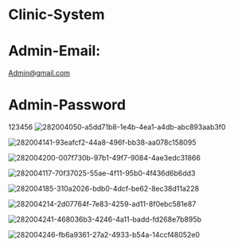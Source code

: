 # Clinic-System
# Admin-Email:
Admin@gmail.com
# Admin-Password
123456
![282004050-a5dd71b8-1e4b-4ea1-a4db-abc893aab3f0](https://github.com/Radwasayed2001/Clinic-System/assets/120200917/c41b2ca3-429e-4bdd-a627-017d93f7ded8)

![282004141-93eafcf2-44a8-496f-bb38-aa078c158095](https://github.com/Radwasayed2001/Clinic-System/assets/120200917/d726a7da-5fe1-4323-87a7-de14bea9d718)

![282004200-007f730b-97b1-49f7-9084-4ae3edc31866](https://github.com/Radwasayed2001/Clinic-System/assets/120200917/8ff271f1-a143-46f1-8cf2-b262a5710589)

![282004117-70f37025-55ae-4f11-95b0-4f436d6b6dd3](https://github.com/Radwasayed2001/Clinic-System/assets/120200917/a4e1adb2-25c2-48f4-ba46-b2a0a247c461)

![282004185-310a2026-bdb0-4dcf-be62-8ec38d11a228](https://github.com/Radwasayed2001/Clinic-System/assets/120200917/137ab349-847f-4908-bf6b-1219ffd1a467)

![282004214-2d07764f-7e83-4259-ad11-8f0ebc581e87](https://github.com/Radwasayed2001/Clinic-System/assets/120200917/833cedfa-2b1b-44f7-9003-771bb8b091b6)

![282004241-468036b3-4246-4a11-badd-fd268e7b895b](https://github.com/Radwasayed2001/Clinic-System/assets/120200917/2db06332-7acf-48d7-b436-f314108664c4)

![282004246-fb6a9361-27a2-4933-b54a-14ccf48052e0](https://github.com/Radwasayed2001/Clinic-System/assets/120200917/99e02407-36b0-4806-bc70-2b14313e9e60)
